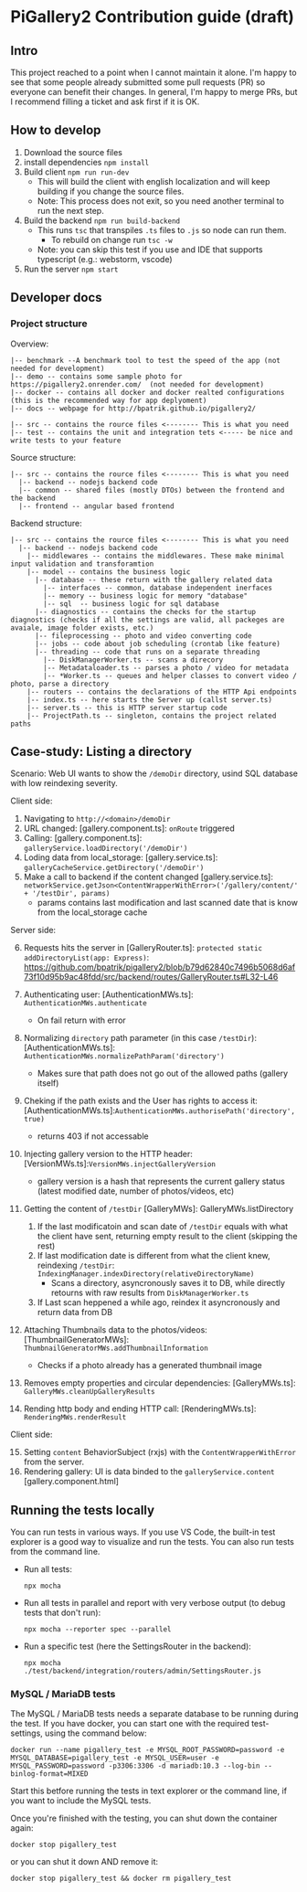 # PiGallery2 Contribution guide (draft)

## Intro

This project reached to a point when I cannot maintain it alone. 
I'm happy to see that some people already submitted some pull requests (PR) so everyone can benefit their changes.
In general, I'm happy to merge PRs, but I recommend filling a ticket and ask first if it is OK.



## How to develop

1. Download the source files
2. install dependencies `npm install`
3. Build client  `npm run run-dev`
   * This will build the client with english localization and will keep building if you change the source files. 
   * Note: This process does not exit, so you need another terminal to run the next step.
4. Build the backend `npm run build-backend`
   * This runs `tsc` that transpiles `.ts` files to `.js` so node can run them. 
     * To rebuild on change run `tsc -w`
   * Note: you can skip this test if you use and IDE that supports typescript (e.g.: webstorm, vscode)
5. Run the server `npm start`

## Developer docs

### Project structure
Overview:
```
|-- benchmark --A benchmark tool to test the speed of the app (not needed for development)
|-- demo -- contains some sample photo for https://pigallery2.onrender.com/  (not needed for development)
|-- docker -- contains all docker and docker realted configurations (this is the recommended way for app deplyoment)
|-- docs -- webpage for http://bpatrik.github.io/pigallery2/

|-- src -- contains the rource files <-------- This is what you need
|-- test -- contains the unit and integration tets <----- be nice and write tests to your feature
```

Source structure:
```
|-- src -- contains the rource files <-------- This is what you need
  |-- backend -- nodejs backend code
  |-- common -- shared files (mostly DTOs) between the frontend and the backend
  |-- frontend -- angular based frontend
```

Backend structure:
```
|-- src -- contains the rource files <-------- This is what you need
  |-- backend -- nodejs backend code
    |-- middlewares -- contains the middlewares. These make minimal input validation and transforamtion
    |-- model -- contains the business logic
	  |-- database -- these return with the gallery related data
	    |-- interfaces -- common, database independent inerfaces
		|-- memory -- business logic for memory "database"
		|-- sql  -- business logic for sql database
	  |-- diagnostics -- contains the checks for the startup diagnostics (checks if all the settings are valid, all packeges are avaiale, image folder exists, etc.)
      |-- fileprocessing -- photo and video converting code
      |-- jobs -- code about job scheduling (crontab like feature)	  
	  |-- threading -- code that runs on a separate threading
	    |-- DiskManagerWorker.ts -- scans a direcory
		|-- Metadataloader.ts -- parses a photo / video for metadata
		|-- *Worker.ts -- queues and helper classes to convert video / photo, parse a directory
	|-- routers -- contains the declarations of the HTTP Api endpoints
	|-- index.ts -- here starts the Server up (callst server.ts)
	|-- server.ts -- this is HTTP server startup code
	|-- ProjectPath.ts -- singleton, contains the project related paths
```
## Case-study: Listing a directory

Scenario: Web UI wants to show the `/demoDir` directory, usind SQL database with low reindexing severity.

Client side:
1. Navigating to `http://<domain>/demoDir` 
2. URL changed: [gallery.component.ts]: `onRoute` triggered
3. Calling: [gallery.component.ts]: `galleryService.loadDirectory('/demoDir')`
4. Loding data from local_storage: [gallery.service.ts]: `galleryCacheService.getDirectory('/demoDir')`
5. Make a call to backend if the content changed [gallery.service.ts]: `networkService.getJson<ContentWrapperWithError>('/gallery/content/' + '/testDir', params)`
    * params contains last modification and last scanned date that is know from the local_storage cache

Server side:

6. Requests hits the server in [GalleryRouter.ts]: `protected static addDirectoryList(app: Express)`:
https://github.com/bpatrik/pigallery2/blob/b79d62840c7496b5068d6af73f10d95b9ac48fdd/src/backend/routes/GalleryRouter.ts#L32-L46

7. Authenticating user: [AuthenticationMWs.ts]: `AuthenticationMWs.authenticate`
    * On fail return with error
8. Normalizing `directory` path parameter (in this case `/testDir`): [AuthenticationMWs.ts]: `AuthenticationMWs.normalizePathParam('directory')`
    * Makes sure that path does not go out of the allowed paths (gallery itself)
9. Cheking if the path exists and the User has rights to access it: [AuthenticationMWs.ts]:`AuthenticationMWs.authorisePath('directory', true)`
    * returns 403 if not accessable
10. Injecting gallery version to the HTTP header: [VersionMWs.ts]:`VersionMWs.injectGalleryVersion`
    * gallery version is a hash that represents the current gallery status (latest modified date, number of photos/videos, etc)
11. Getting the content of `/testDir`   [GalleryMWs]: GalleryMWs.listDirectory
    1. If the last modificatoin and scan date of `/testDir` equals with what the client have sent, returning empty result to the client (skipping the rest)
    2. If last modification date is different from what the client knew, reindexing `/testDir`: `IndexingManager.indexDirectory(relativeDirectoryName)`
        * Scans a directory, asyncronously saves it to DB, while directly retourns with raw results from `DiskManagerWorker.ts`
    3. If Last scan heppened a while ago, reindex it asyncronously and return data from DB
12. Attaching Thumbnails data to the photos/videos: [ThumbnailGeneratorMWs]: `ThumbnailGeneratorMWs.addThumbnailInformation`
    * Checks if a photo already has a generated thumbnail image 
13. Removes empty properties and circular dependencies: [GalleryMWs.ts]: `GalleryMWs.cleanUpGalleryResults`
14. Rending http body and ending HTTP call: [RenderingMWs.ts]: `RenderingMWs.renderResult`

Client side:

15. Setting `content` BehaviorSubject (rxjs) with the `ContentWrapperWithError` from the server.
16. Rendering gallery: UI is data binded to the `galleryService.content` [gallery.component.html]
   
## Running the tests locally
You can run tests in various ways. If you use VS Code, the built-in test explorer is a good way to visualize and run the tests. You can also run tests from the command line.

- Run all tests:

  `npx mocha`
- Run all tests in parallel and report with very verbose output (to debug tests that don't run):
  
  `npx mocha --reporter spec --parallel`
- Run a specific test (here the SettingsRouter in the backend):

  `npx mocha ./test/backend/integration/routers/admin/SettingsRouter.js`

### MySQL / MariaDB tests
  The MySQL / MariaDB tests needs a separate database to be running during the test. If you have docker, you can start one with the required test-settings, using the command below:

  `docker run --name pigallery_test -e MYSQL_ROOT_PASSWORD=password -e MYSQL_DATABASE=pigallery_test -e MYSQL_USER=user -e MYSQL_PASSWORD=password -p3306:3306 -d mariadb:10.3 --log-bin --binlog-format=MIXED`

  Start this betfore running the tests in text explorer or the command line, if you want to include the MySQL tests.

  Once you're finished with the testing, you can shut down the container again:

  `docker stop pigallery_test`

  or you can shut it down AND remove it:

  `docker stop pigallery_test && docker rm pigallery_test`



  
